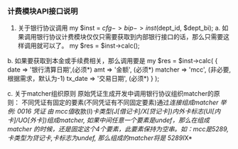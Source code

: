 ### 计费模块API接口说明

1. 关于银行协议调用
my $inst = $cfg->{bip}->inst($dept_id, $dept_bi);
a. 如果调用银行协议计费模块仅仅只需要获取到内部银行接口的话，那么只需要这样调用就可以了。
my $res  = $inst->calc();

b. 如果要获取到本金或手续费相关，那么调用要是
my $res  = $inst->calc(
    {
        date      => '银行清算日期',(必须*)
        amt       => '金额',        (必须*)
        matcher   => 'mcc',         (非必要,根据需求，默认为-1)
        tx_date   => '交易日期',    (必须*)
    }
);

c. 关于matcher组织原则
原始凭证生成开发中调用银行协议组织matcher的原则：
不同凭证有固定的要素(不同凭证有不同固定要素)通过*连接组成matcher
举例:
0016 凭证
由 mcc值*收款(I)*卡类型(J[借记卡]/X[贷记卡])*内外卡标志(UI[内卡]/UO[外卡])组成matcher, 如果中间任意一个要素是undef，那么在组成matcher
的时候，还是固定这个4个要素，此要素保持为空串。如：mcc是5289,卡类型为贷记卡,卡标志为undef, 那么组成的matcher将是 5289*I*X*
